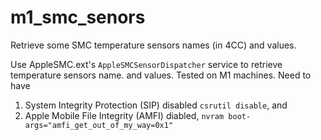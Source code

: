 # m1_smc_senors
Retrieve some SMC temperature sensors names (in 4CC) and values.

Use AppleSMC.ext's `AppleSMCSensorDispatcher` service to retrieve temperature sensors name. and values.
Tested on M1 machines. Need to have
1. System Integrity Protection (SIP) disabled `csrutil disable`, and
2. Apple Mobile File Integrity (AMFI) diabled, `nvram boot-args="amfi_get_out_of_my_way=0x1"`

